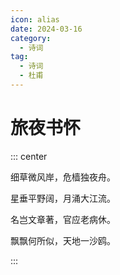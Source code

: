 ```yaml
---
icon: alias
date: 2024-03-16
category:
  - 诗词
tag:
  - 诗词
  - 杜甫
---
```


# 旅夜书怀

<!-- more -->



::: center

细草微风岸，危樯独夜舟。

星垂平野阔，月涌大江流。

名岂文章著，官应老病休。

飘飘何所似，天地一沙鸥。

:::